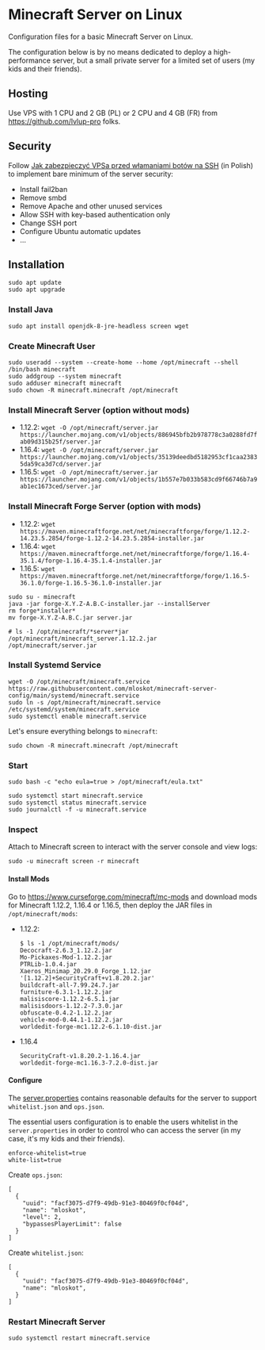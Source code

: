 # Minecraft Server on Linux

Configuration files for a basic Minecraft Server on Linux.

The configuration below is by no means dedicated to deploy a high-performance server,
but a small private server for a limited set of users (my kids and their friends).

## Hosting

Use VPS with 1 CPU and 2 GB (PL) or 2 CPU and 4 GB (FR) from https://github.com/lvlup-pro folks.

## Security

Follow [Jak zabezpieczyć VPSa przed włamaniami botów na SSH](https://forum.lvlup.pro/t/jak-zabezpieczyc-vpsa-przed-wlamaniami-botow-na-ssh/96) (in Polish) to implement bare minimum of the server security:
  - Install fail2ban
  - Remove smbd
  - Remove Apache and other unused services
  - Allow SSH with key-based authentication only
  - Change SSH port
  - Configure Ubuntu automatic updates
  - ...

## Installation

```
sudo apt update
sudo apt upgrade
```

### Install Java

```
sudo apt install openjdk-8-jre-headless screen wget
```

### Create Minecraft User
```
sudo useradd --system --create-home --home /opt/minecraft --shell /bin/bash minecraft
sudo addgroup --system minecraft
sudo adduser minecraft minecraft
sudo chown -R minecraft.minecraft /opt/minecraft
```

### Install Minecraft Server (option without mods)

- 1.12.2: `wget -O /opt/minecraft/server.jar https://launcher.mojang.com/v1/objects/886945bfb2b978778c3a0288fd7fab09d315b25f/server.jar`
- 1.16.4: `wget -O /opt/minecraft/server.jar https://launcher.mojang.com/v1/objects/35139deedbd5182953cf1caa23835da59ca3d7cd/server.jar`
- 1.16.5: `wget -O /opt/minecraft/server.jar https://launcher.mojang.com/v1/objects/1b557e7b033b583cd9f66746b7a9ab1ec1673ced/server.jar`

### Install Minecraft Forge Server (option with mods)

- 1.12.2: `wget https://maven.minecraftforge.net/net/minecraftforge/forge/1.12.2-14.23.5.2854/forge-1.12.2-14.23.5.2854-installer.jar`
- 1.16.4: `wget https://maven.minecraftforge.net/net/minecraftforge/forge/1.16.4-35.1.4/forge-1.16.4-35.1.4-installer.jar`
- 1.16.5: `wget https://maven.minecraftforge.net/net/minecraftforge/forge/1.16.5-36.1.0/forge-1.16.5-36.1.0-installer.jar`

```
sudo su - minecraft
java -jar forge-X.Y.Z-A.B.C-installer.jar --installServer
rm forge*installer*
mv forge-X.Y.Z-A.B.C.jar server.jar
```

```
# ls -1 /opt/minecraft/*server*jar
/opt/minecraft/minecraft_server.1.12.2.jar
/opt/minecraft/server.jar
```

### Install Systemd Service

```
wget -O /opt/minecraft/minecraft.service https://raw.githubusercontent.com/mloskot/minecraft-server-config/main/systemd/minecraft.service
sudo ln -s /opt/minecraft/minecraft.service /etc/systemd/system/minecraft.service
sudo systemctl enable minecraft.service
```

Let's ensure everything belongs to `minecraft`:

```
sudo chown -R minecraft.minecraft /opt/minecraft
```

### Start

```
sudo bash -c "echo eula=true > /opt/minecraft/eula.txt"
```

```
sudo systemctl start minecraft.service
sudo systemctl status minecraft.service
sudo journalctl -f -u minecraft.service
```

### Inspect

Attach to Minecraft screen to interact with the server console and view logs:

```
sudo -u minecraft screen -r minecraft
```


#### Install Mods

Go to https://www.curseforge.com/minecraft/mc-mods and download mods for Minecraft 1.12.2, 1.16.4 or 1.16.5, then deploy the JAR files in `/opt/minecraft/mods`:

- 1.12.2:

  ```
  $ ls -1 /opt/minecraft/mods/
  Decocraft-2.6.3_1.12.2.jar
  Mo-Pickaxes-Mod-1.12.2.jar
  PTRLib-1.0.4.jar
  Xaeros_Minimap_20.29.0_Forge_1.12.jar
  '[1.12.2]+SecurityCraft+v1.8.20.2.jar'
  buildcraft-all-7.99.24.7.jar
  furniture-6.3.1-1.12.2.jar
  malisiscore-1.12.2-6.5.1.jar
  malisisdoors-1.12.2-7.3.0.jar
  obfuscate-0.4.2-1.12.2.jar
  vehicle-mod-0.44.1-1.12.2.jar
  worldedit-forge-mc1.12.2-6.1.10-dist.jar
  ```

- 1.16.4

  ```
  SecurityCraft-v1.8.20.2-1.16.4.jar
  worldedit-forge-mc1.16.3-7.2.0-dist.jar
  ```

#### Configure

The [server.properties](server.properties) contains reasonable defaults for the server to support `whitelist.json` and `ops.json`.

The essential users configuration is to enable the users whitelist in the `server.properties` in order to control who can access the server (in my case, it's my kids and their friends).

```
enforce-whitelist=true
white-list=true
```

Create `ops.json`:

```
[
  {
    "uuid": "facf3075-d7f9-49db-91e3-80469f0cf04d",
    "name": "mloskot",
    "level": 2,
    "bypassesPlayerLimit": false
  }
]
```

Create `whitelist.json`:

```
[
  {
    "uuid": "facf3075-d7f9-49db-91e3-80469f0cf04d",
    "name": "mloskot",
  }
]
```

### Restart Minecraft Server

```
sudo systemctl restart minecraft.service
```
